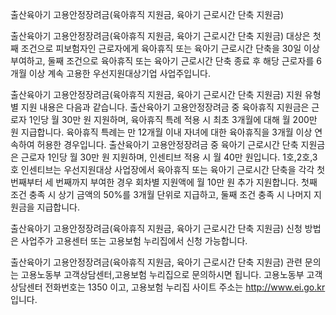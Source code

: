 출산육아기 고용안정장려금(육아휴직 지원금, 육아기 근로시간 단축 지원금)

출산육아기 고용안정장려금(육아휴직 지원금, 육아기 근로시간 단축 지원금) 대상은 첫째 조건으로 피보험자인 근로자에게 육아휴직 또는 육아기 근로시간 단축을 30일 이상 부여하고, 둘째 조건으로 육아휴직 또는 육아기 근로시간 단축 종료 후 해당 근로자를 6개월 이상 계속 고용한 우선지원대상기업 사업주입니다.

출산육아기 고용안정장려금(육아휴직 지원금, 육아기 근로시간 단축 지원금) 지원 유형별 지원 내용은 다음과 같습니다.
출산육아기 고용안정장려금 중 육아휴직 지원금은 근로자 1인당 월 30만 원 지원하며, 육아휴직 특례 적용 시 최초 3개월에 대해 월 200만 원 지급합니다. 육아휴직 특례는 만 12개월 이내 자녀에 대한 육아휴직을 3개월 이상 연속하여 허용한 경우입니다.
출산육아기 고용안정장려금 중 육아기 근로시간 단축 지원금은 근로자 1인당 월 30만 원 지원하며, 인센티브 적용 시 월 40만 원입니다. 1호,2호,3호 인센티브는 우선지원대상 사업장에서 육아휴직 또는 육아기 근로시간 단축을 각각 첫 번째부터 세 번째까지 부여한 경우 회차별 지원액에 월 10만 원 추가 지원합니다.
첫째 조건 충족 시 상기 금액의 50%를 3개월 단위로 지급하고, 둘째 조건 충족 시 나머지 지원금을 지급합니다.

출산육아기 고용안정장려금(육아휴직 지원금, 육아기 근로시간 단축 지원금) 신청 방법은 사업주가 고용센터 또는 고용보험 누리집에서 신청 가능합니다.

출산육아기 고용안정장려금(육아휴직 지원금, 육아기 근로시간 단축 지원금) 관련 문의는 고용노동부 고객상담센터,고용보험 누리집으로 문의하시면 됩니다.
고용노동부 고객상담센터 전화번호는 1350 이고, 고용보험 누리집 사이트 주소는 http://www.ei.go.kr 입니다.